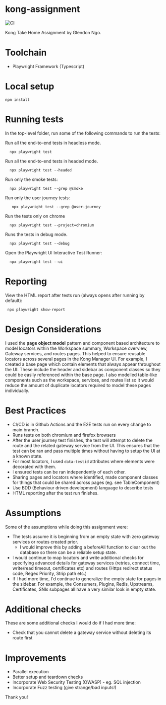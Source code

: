 # kong-assignment
![CI](https://github.com/rusty22/kong-assignment/actions/workflows/playwright.yml/badge.svg)

Kong Take Home Assignment by Glendon Ngo.

# Toolchain
- Playwright Framework (Typescript)

# Local setup
```
npm install
```

# Running tests

In the top-level folder, run some of the following commands to run the tests:

Run all the end-to-end tests in headless mode.
```
  npx playwright test
```

Run all the end-to-end tests in headed mode.
```
  npx playwright test --headed
```

Run only the smoke tests:
```
  npx playwright test --grep @smoke
```

Run only the user journey tests:
```
   npx playwright test --grep @user-journey
```

Run the tests only on chrome
``` 
  npx playwright test --project=chromium
```

Runs the tests in debug mode.
```  
  npx playwright test --debug
```

Open the Playwright UI Interactive Test Runner:
```
  npx playwright test --ui
```

# Reporting
View the HTML report after tests run (always opens after running by default):
```
 npx playwright show-report
```

# Design Considerations

I used the **page object model** pattern and component based architecture to model locators within the Workspace summary, Workspace overview, Gateway services, and routes pages. This helped to ensure reusable locators across several pages in the Kong Manager UI. For example, I created a base page which contain elements that always appear throughout the UI. These include the header and sidebar as component classes so they could be easily referenced within the base page. I also modelled table-like components such as the workspace, services, and routes list so it would reduce the amount of duplicate locators required to model these pages individually.

# Best Practices
- CI/CD is in Github Actions and the E2E tests run on every change to main branch.
- Runs tests on both chromium and firefox browsers
- After the user journey test finishes, the test will attempt to delete the route and the related gateway service from the UI. This ensures that the test can be ran and pass multiple times without having to setup the UI at a known state.
- For most locators, I used `data-testid` attributes where elements were decorated with them.
- I ensured tests can be ran independently of each other.
- Sharing pages and locators where identified, made component classes for things that could be shared across pages (eg. see TableComponent)
- Use BDD (Behaviour driven development) language to describe tests
- HTML reporting after the test run finishes.

# Assumptions
Some of the assumptions while doing this assignment were:

- The tests assume it is beginning from an empty state with zero gateway services or routes created prior.
  - I would improve this by adding a beforeAll function to clear out the database so there can be a reliable setup state.
- I would continue to map locators and write additional checks for specifying advanced details for gateway services (retries, connect time, write/read timeout, certificates etc) and routes (Https redirect status code, Regex Priority, Strip path etc.)
- If I had more time, I'd continue to generalize the empty state for pages in the sidebar. For example, the Consumers, Plugins, Redis, Upstreams, Certificates, SNIs subpages all have a very similar look in empty state.

# Additional checks

These are some additional checks I would do if I had more time:
- Check that you cannot delete a gateway service without deleting its route first

# Improvements
- Parallel execution
- Better setup and teardown checks
- Incorporate Web Security Testing (OWASP) - eg. SQL injection
- Incorporate Fuzz testing (give strange/bad inputs!)

Thank you!